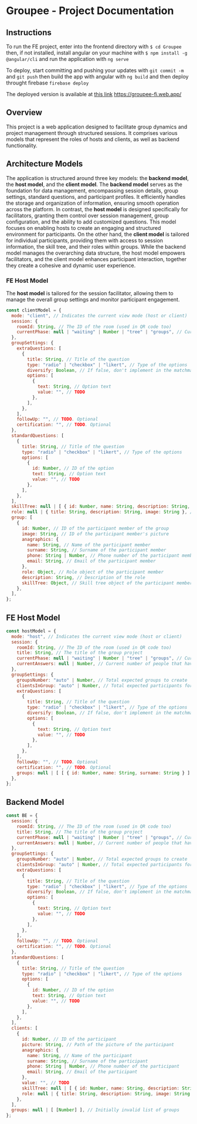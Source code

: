 # Groupee - Project Documentation

## Instructions

To run the FE project, enter into the frontend directory with ```$ cd Groupee```
then, if not installed, install angular on your machine with ```$ npm install -g @angular/cli```
and run the application with ```ng serve```

To deploy, start committing and pushing your updates with ```git commit -m``` and ```git push```
then build the app with angular with ```ng build```
and then deploy throught firebase ```firebase deploy```

The deployed version is available at [this link]([URL](https://groupee-fi.web.app/)) https://groupee-fi.web.app/


## Overview

This project is a web application designed to facilitate group dynamics and project management through structured sessions. It comprises various models that represent the roles of hosts and clients, as well as backend functionality.

## Architecture Models
The application is structured around three key models: the **backend model**, the **host model**, and the **client model**. The **backend model** serves as the foundation for data management, encompassing session details, group settings, standard questions, and participant profiles. It efficiently handles the storage and organization of information, ensuring smooth operation across the platform. In contrast, the **host model** is designed specifically for facilitators, granting them control over session management, group configuration, and the ability to add customized questions. This model focuses on enabling hosts to create an engaging and structured environment for participants. On the other hand, the **client model** is tailored for individual participants, providing them with access to session information, the skill tree, and their roles within groups. While the backend model manages the overarching data structure, the host model empowers facilitators, and the client model enhances participant interaction, together they create a cohesive and dynamic user experience.


### FE Host Model

The **host model** is tailored for the session facilitator, allowing them to manage the overall group settings and monitor participant engagement.

```javascript
const clientModel = {
  mode: "client", // Indicates the current view mode (host or client)
  session: {
    roomId: String, // The ID of the room (used in QR code too)
    currentPhase: null | "waiting" | Number | "tree" | "groups", // Current stage of the platform
  },
  groupSettings: {
    extraQuestions: [
      {
        title: String, // Title of the question
        type: "radio" | "checkbox" | "likert", // Type of the options
        diversify: Boolean, // If false, don't implement in the matchmaking algorithm
        options: [
          {
            text: String, // Option text
            value: "", // TODO
          },
        ],
      },
    ],
    followUp: "", // TODO. Optional
    certification: "", // TODO. Optional
  },
  standardQuestions: [
    {
      title: String, // Title of the question
      type: "radio" | "checkbox" | "likert", // Type of the options
      options: [
        {
          id: Number, // ID of the option
          text: String, // Option text
          value: "", // TODO
        },
      ],
    },
  ],
  skillTree: null | [ { id: Number, name: String, description: String, connectionsId: [Number], icon: String } ], // Structure of the skill tree
  role: null | { title: String, description: String, image: String }, // Structure of the role
  group: [
    {
      id: Number, // ID of the participant member of the group
      image: String, // ID of the participant member's picture
      anagraphics: {
        name: String, // Name of the participant member
        surname: String, // Surname of the participant member
        phone: String | Number, // Phone number of the participant member
        email: String, // Email of the participant member
      },
      role: Object, // Role object of the participant member
      description: String, // Description of the role
      skillTree: Object, // Skill tree object of the participant member
    },
  ],
};

```
## FE Host Model

```javascript
const hostModel = {
  mode: "host", // Indicates the current view mode (host or client)
  session: {
    roomId: String, // The ID of the room (used in QR code too)
    title: String, // The title of the group project
    currentPhase: null | "waiting" | Number | "tree" | "groups", // Current stage of the platform
    currentAnswers: null | Number, // Current number of people that have answered
  },
  groupSettings: {
    groupsNumber: "auto" | Number, // Total expected groups to create
    clientsInGroup: "auto" | Number, // Total expected participants for each group
    extraQuestions: [
      {
        title: String, // Title of the question
        type: "radio" | "checkbox" | "likert", // Type of the options
        diversify: Boolean, // If false, don't implement in the matchmaking algorithm
        options: [
          {
            text: String, // Option text
            value: "", // TODO
          },
        ],
      },
    ],
    followUp: "", // TODO. Optional
    certification: "", // TODO. Optional
    groups: null | [ [ { id: Number, name: String, surname: String } ] ], // Initially invalid list of groups
  },
};
```
## Backend Model

```javascript
const BE = {
  session: {
    roomId: String, // The ID of the room (used in QR code too)
    title: String, // The title of the group project
    currentPhase: null | "waiting" | Number | "tree" | "groups", // Current stage of the platform
    currentAnswers: null | Number, // Current number of people that have answered
  },
  groupSettings: {
    groupsNumber: "auto" | Number, // Total expected groups to create
    clientsInGroup: "auto" | Number, // Total expected participants for each group
    extraQuestions: [
      {
        title: String, // Title of the question
        type: "radio" | "checkbox" | "likert", // Type of the options
        diversify: Boolean, // If false, don't implement in the matchmaking algorithm
        options: [
          {
            text: String, // Option text
            value: "", // TODO
          },
        ],
      },
    ],
    followUp: "", // TODO. Optional
    certification: "", // TODO. Optional
  },
  standardQuestions: [
    {
      title: String, // Title of the question
      type: "radio" | "checkbox" | "likert", // Type of the options
      options: [
        {
          id: Number, // ID of the option
          text: String, // Option text
          value: "", // TODO
        },
      ],
    },
  ],
  clients: [
    {
      id: Number, // ID of the participant
      picture: String, // Path of the picture of the participant
      anagraphics: {
        name: String, // Name of the participant
        surname: String, // Surname of the participant
        phone: String | Number, // Phone number of the participant
        email: String, // Email of the participant
      },
      value: "", // TODO
      skillTree: null | [ { id: Number, name: String, description: String, connectionsId: [Number], icon: String } ], // Skill tree structure
      role: null | { title: String, description: String, image: String }, // Role structure
    },
  ],
  groups: null | [ [Number] ], // Initially invalid list of groups
};
```
